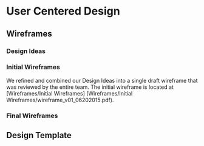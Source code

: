 # User Centered Design

## Wireframes

### Design Ideas

### Initial Wireframes

We refined and combined our Design Ideas into a single draft wireframe that was reviewed by the entire team.  The initial wireframe is located at [Wireframes/Initial Wireframes] (Wireframes/Initial Wireframes/wireframe_v01_06202015.pdf).

### Final Wireframes

## Design Template
